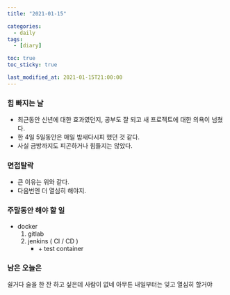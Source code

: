 ```yaml
---
title: "2021-01-15"

categories:
  - daily
tags:
  - [diary]

toc: true
toc_sticky: true

last_modified_at: 2021-01-15T21:00:00
---
```


### 힘 빠지는 날

- 최근동안 신년에 대한 효과였던지, 공부도 잘 되고 새 프로젝트에 대한 의욕이 넘쳤다.
- 한 4일 5일동안은 매일 밤새다시피 했던 것 같다.
- 사실 금방까지도 피곤하거나 힘들지는 않았다.

### 면접탈락

- 큰 이유는 위와 같다.
- 다음번엔 더 열심히 해야지.

### 주말동안 해야 할 일

- docker
  1. gitlab
  2. jenkins ( CI / CD )
     - \+ test container

### 남은 오늘은

쉴거다
술을 한 잔 하고 싶은데 사람이 없네
아무튼 내일부터는 잊고 열심히 할거야
